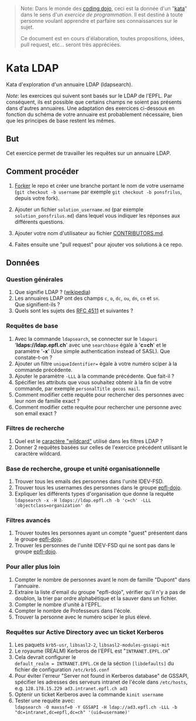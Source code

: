 > Note: Dans le monde des <a href="https://fr.wikipedia.org/wiki/Coding_dojo">coding dojo</a>,
> ceci est la donnée d'un "<a href="https://fr.wikipedia.org/wiki/Coding_dojo#Kata">kata</a>"
> dans le sens d'un _exercice de programmation_. Il est destiné à toute personne 
> voulant apprendre et parfaire ses connaissances sur le sujet.
>
> Ce document est en cours d'élaboration, toutes propositions, idées, pull request, 
> etc... seront très appréciées.


# Kata LDAP
Kata d'exploration d'un annuaire LDAP (ldapsearch).

_Note_: les exercices qui suivent sont basés sur le LDAP de l'EPFL. Par
conséquent, ils est possible que certains champs ne soient pas présents dans
d'autres annuaires. Une adaptation des exercices ci-dessous en fonction du
schéma de votre annuaire est probablement nécessaire, bien que les principes de 
base restent les mêmes.

## But
Cet exercice permet de travailler les requêtes sur un annuaire LDAP.

## Comment procéder
1. [Forker](https://github.com/ponsfrilus/kata-ldap/#fork-destination-box) le repo
et créer une branche portant le nom de votre username (`git checkout -b
username` par exemple `git checkout -b ponsfrilus`, depuis votre fork). 

1. Ajouter un fichier `solution_username.md` (par exemple
`solution_ponsfrilus.md`) dans  lequel vous indiquer les réponses aux différents
questions. 

1. Ajouter votre nom d'utilisateur au fichier [CONTRIBUTORS.md](./CONTRIBUTORS.md).

1. Faites ensuite une "pull request" pour ajouter vos solutions à ce repo.

## Données

### Question générales
1. Que signifie LDAP ? ([wikipedia](https://fr.wikipedia.org/wiki/Lightweight_Directory_Access_Protocol))
1. Les annuaires LDAP ont des champs `c`, `o`, `dc`, `ou`, `dn`, `cn` et `sn`.  
   Que signifient-ils ?
1. Quels sont les sujets des [RFC 4511](https://tools.ietf.org/rfc/index) et suivantes ?

### Requêtes de base
1. Avec la commande `ldapsearch`, se connecter sur le `ldapuri`
   '**ldaps://ldap.epfl.ch**' avec une `searchbase` égale à '**c=ch**' et le
   paramètre '**-x**' (Use simple authentication instead of SASL). Que
   constate-t-on ?
1. Ajouter un filtre `uniqueIdentifier=` égale à votre numéro sciper à la
   commande précédente.
1. Ajouter le paramètre `-LLL` à la commande précédente. Que fait-il ?
1. Spécifier les attributs que vous souhaitez obtenir à la fin de votre
   commande, par exemple `personalTitle gecos mail`.
1. Comment modifier cette requête pour rechercher des personnes avec leur nom de
   famille exact ?
1. Comment modifier cette requête pour rechercher une personne avec son email
   exact ?

### Filtres de recherche
1. Quel est le [caractère
   "wildcard"](https://fr.wikipedia.org/wiki/M%C3%A9tacaract%C3%A8re) utilisé 
   dans les filtres LDAP ?
1. Donner 2 requêtes basées sur celles de l'exercice précédent utilisant le 
   caractère wildcard.

### Base de recherche, groupe et unité organisationnelle
1. Trouver tous les emails des personnes dans l'unité IDEV-FSD.
1. Trouver tous les usernames des personnes dans le groupe 
   [epfl-dojo](https://groups.epfl.ch/cgi-bin/groups/viewgroup?groupid=S13602).
1. Expliquer les différents types d'organisation que donne la requête 
   `ldapsearch -x -H ldaps://ldap.epfl.ch -b 'c=ch' -LLL 'objectclass=organization' dn`

### Filtres avancés
1. Trouver toutes les personnes ayant un compte "guest" présentent dans le 
   groupe [epfl-dojo](https://groups.epfl.ch/cgi-bin/groups/viewgroup?groupid=S13602).
1. Trouver les personnes de l'unité IDEV-FSD qui ne sont pas dans le 
   groupe [epfl-dojo](https://groups.epfl.ch/cgi-bin/groups/viewgroup?groupid=S13602).

### Pour aller plus loin
1. Compter le nombre de personnes avant le nom de famille "Dupont" dans l'annuaire.
1. Extraire la liste d'email du groupe "epfl-dojo", vérifier qu'il n'y a pas de 
   doublon, la trier par ordre alphabétique et la sauver dans un fichier.
1. Compter le nombre d'unité à l'EPFL.
1. Compter le nombre de Professeurs dans l'école.
1. Trouver la personne avec le numéro sciper le plus élevé.

### Requêtes sur Active Directory avec un ticket Kerberos
1) Les paquets `krb5-usr`, `libsasl2-2`, `libsasl2-modules-gssapi-mit`
2) Le royaume (REALM) Kerberos de l'EPFL est "`INTRANET.EPFL.CH`"
3) Cela devrait configurer le   
   `default_realm = INTRANET.EPFL.CH`
   de la séction `[libdefaults]` du fichier de configuration `/etc/krb5.conf`
4) Pour éviter l'erreur "Server not found in Kerberos database" de GSSAPI, spécifier les adresses des serveurs intranet de l'école dans `/etc/hosts`, e.g.
  `128.178.15.229 ad3.intranet.epfl.ch ad3`
5) Optenir un ticket Kerberos avec la commande `kinit username`
6) Tester une requête avec:  
   `ldapsearch -O maxssf=0 -Y GSSAPI -H ldap://ad3.epfl.ch -LLL -b "dc=intranet,dc=epfl,dc=ch" '(uid=username)'`
